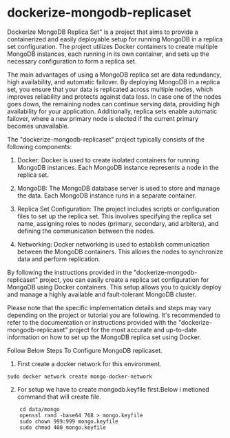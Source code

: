 # dockerize-mongodb-replicaset
Dockerize MongoDB Replica Set" is a project that aims to provide a containerized and easily deployable setup for running MongoDB in a replica set configuration. The project utilizes Docker containers to create multiple MongoDB instances, each running in its own container, and sets up the necessary configuration to form a replica set.

The main advantages of using a MongoDB replica set are data redundancy, high availability, and automatic failover. By deploying MongoDB in a replica set, you ensure that your data is replicated across multiple nodes, which improves reliability and protects against data loss. In case one of the nodes goes down, the remaining nodes can continue serving data, providing high availability for your application. Additionally, replica sets enable automatic failover, where a new primary node is elected if the current primary becomes unavailable.


The "dockerize-mongodb-replicaset" project typically consists of the following components:

1) Docker: Docker is used to create isolated containers for running MongoDB instances. Each MongoDB instance represents a node in the replica set.

2) MongoDB: The MongoDB database server is used to store and manage the data. Each MongoDB instance runs in a separate container.

3) Replica Set Configuration: The project includes scripts or configuration files to set up the replica set. This involves specifying the replica set name, assigning roles to nodes (primary, secondary, and arbiters), and defining the communication between the nodes.

4) Networking: Docker networking is used to establish communication between the MongoDB containers. This allows the nodes to synchronize data and perform replication.


By following the instructions provided in the "dockerize-mongodb-replicaset" project, you can easily create a replica set configuration for MongoDB using Docker containers. This setup allows you to quickly deploy and manage a highly available and fault-tolerant MongoDB cluster.

Please note that the specific implementation details and steps may vary depending on the project or tutorial you are following. It's recommended to refer to the documentation or instructions provided with the "dockerize-mongodb-replicaset" project for the most accurate and up-to-date information on how to set up the MongoDB replica set using Docker.


Follow Below Steps To Configure MongoDB replicaset.

1) First create a docker network for this environment.
```
sudo docker network create mongo-docker-network
```

2) For setup we have to create mongodb.keyfile first.Below i metioned command that will create file.                                                                   
```
    cd data/mongo
    openssl rand -base64 768 > mongo.keyfile
    sudo chown 999:999 mongo.keyfile
    sudo chmod 400 mongo.keyfile
```